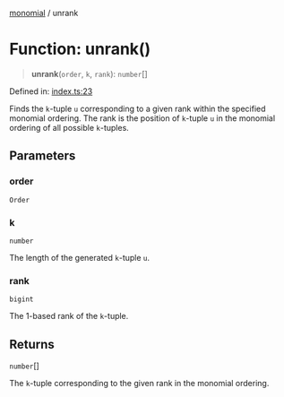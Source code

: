 [monomial](../wiki/globals) / unrank

# Function: unrank()

> **unrank**(`order`, `k`, `rank`): `number`[]

Defined in: [index.ts:23](https://github.com/jmalena/monomial/blob/9dade72b40103fe7936f99f831ce99a28bfb6c5a/src/index.ts#L23)

Finds the `k`-tuple `u` corresponding to a given rank within the specified monomial ordering.
The rank is the position of `k`-tuple `u` in the monomial ordering of all possible `k`-tuples.

## Parameters

### order

`Order`

### k

`number`

The length of the generated `k`-tuple `u`.

### rank

`bigint`

The 1-based rank of the `k`-tuple.

## Returns

`number`[]

The `k`-tuple corresponding to the given rank in the monomial ordering.

